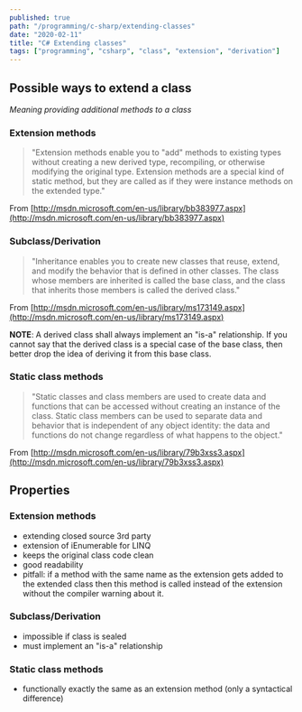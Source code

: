 ```yaml
---
published: true
path: "/programming/c-sharp/extending-classes"
date: "2020-02-11"
title: "C# Extending classes"
tags: ["programming", "csharp", "class", "extension", "derivation"]
---
```


## Possible ways to extend a class

*Meaning providing additional methods to a class*

### Extension methods

> "Extension methods enable you to "add" methods to existing types without creating a new derived type, recompiling, or otherwise modifying the original type. Extension methods are a special kind of static method, but they are called as if they were instance methods on the extended type."

From [http://msdn.microsoft.com/en-us/library/bb383977.aspx](http://msdn.microsoft.com/en-us/library/bb383977.aspx)

### Subclass/Derivation

> "Inheritance enables you to create new classes that reuse, extend, and modify the behavior that is defined in other classes. The class whose members are inherited is called the base class, and the class that inherits those members is called the derived class."

From [http://msdn.microsoft.com/en-us/library/ms173149.aspx](http://msdn.microsoft.com/en-us/library/ms173149.aspx)

**NOTE**: A derived class shall always implement an "is-a" relationship. If you cannot say that the derived class is a special case of the base class, then better drop the idea of deriving it from this base class.

### Static class methods

> "Static classes and class members are used to create data and functions that can be accessed without creating an instance of the class. Static class members can be used to separate data and behavior that is independent of any object identity: the data and functions do not change regardless of what happens to the object."

From [http://msdn.microsoft.com/en-us/library/79b3xss3.aspx](http://msdn.microsoft.com/en-us/library/79b3xss3.aspx)

## Properties

### Extension methods

- extending closed source 3rd party
- extension of iEnumerable for LINQ
- keeps the original class code clean
- good readability
- pitfall: if a method with the same name as the extension gets added to the extended class then this method is called instead of the extension without the compiler warning about it.

### Subclass/Derivation

- impossible if class is sealed
- must implement an "is-a" relationship

### Static class methods

- functionally exactly the same as an extension method (only a syntactical difference)
